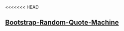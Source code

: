 <<<<<<< HEAD
## [Bootstrap-Random-Quote-Machine](https://diogobatista1.github.io/Bootstrap-Random-Quote-Machine/)
